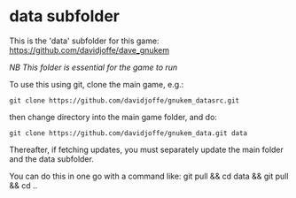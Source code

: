 # data subfolder
This is the 'data' subfolder for this game: https://github.com/davidjoffe/dave_gnukem

*NB This folder is essential for the game to run*

To use this using git, clone the main game, e.g.:

`git clone https://github.com/davidjoffe/gnukem_datasrc.git`

then change directory into the main game folder, and do:

`git clone https://github.com/davidjoffe/gnukem_data.git data`

Thereafter, if fetching updates, you must separately update the main folder and the data subfolder.

You can do this in one go with a command like: git pull && cd data && git pull && cd ..
